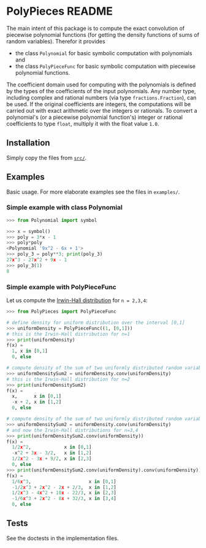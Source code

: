 # PolyPieces README

The main intent of this package is to compute the exact convolution of piecewise polynomial functions
(for getting the density functions of sums of random variables).
Therefor it provides 
* the class `Polynomial` for basic symbolic computation with polynomials and 
* the class `PolyPieceFunc` for basic symbolic computation with piecewise polynomial functions.

The coefficient domain used for computing with the polynomials is defined by the types of the coefficients 
of the input polynomials. Any number type, including complex and rational numbers (via type `fractions.Fraction`), can be used.
If the original coefficients are integers, the computations will be carried out with exact arithmetic over the integers or rationals.
To convert a polynomial's (or a piecewise polynomial function's) integer or rational coefficients to type `float`, multiply it with the float value `1.0`.


## Installation

Simply copy the files from [`src/`](https://github.com/coproc/PolyPieces/tree/master/src).


## Examples

Basic usage. For more elaborate examples see the files in `examples/`.

### Simple example with class Polynomial
```python
>>> from Polynomial import symbol

>>> x = symbol()
>>> poly = 3*x - 1
>>> poly*poly
<Polynomial '9x^2 - 6x + 1'>
>>> poly_3 = poly**3; print(poly_3)
27x^3 - 27x^2 + 9x - 1
>>> poly_3(1)
8
```

### Simple example with PolyPieceFunc
Let us compute the [Irwin-Hall distribution](https://en.wikipedia.org/wiki/Irwin%E2%80%93Hall_distribution) for `n = 2,3,4`:
```python
>>> from PolyPieces import PolyPieceFunc

# define density for uniform distribution over the interval [0,1]
>>> uniformDensity = PolyPieceFunc((1, [0,1]))
# this is the Irwin-Hall distribution for n=1
>>> print(uniformDensity)
f(x) =
  1, x in [0,1]
  0, else
```
```python
# compute density of the sum of two uniformly distributed random variables (by convolution)
>>> uniformDensitySum2 = uniformDensity.conv(uniformDensity)
# this is the Irwin-Hall distribution for n=2
>>> print(uniformDensitySum2)
f(x) =
  x,      x in [0,1]
  -x + 2, x in [1,2]
  0, else
```
```python
# compute density of the sum of two uniformly distributed random variables (by convolution)
>>> uniformDensitySum2 = uniformDensity.conv(uniformDensity)
# and now the Irwin-Hall distributions for n=3,4
>>> print(uniformDensitySum2.conv(uniformDensity))
f(x) =
  1/2x^2,            x in [0,1]
  -x^2 + 3x - 3/2,   x in [1,2]
  1/2x^2 - 3x + 9/2, x in [2,3]
  0, else
>>> print(uniformDensitySum2.conv(uniformDensity).conv(uniformDensity))
f(x) =
  1/6x^3,                     x in [0,1]
  -1/2x^3 + 2x^2 - 2x + 2/3,  x in [1,2]
  1/2x^3 - 4x^2 + 10x - 22/3, x in [2,3]
  -1/6x^3 + 2x^2 - 8x + 32/3, x in [3,4]
  0, else
```

## Tests
See the doctests in the implementation files.
